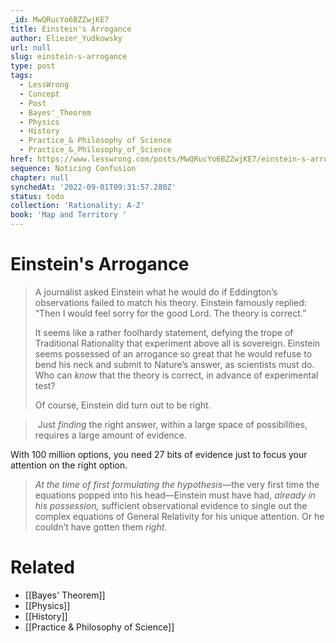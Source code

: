 ```yaml
---
_id: MwQRucYo6BZZwjKE7
title: Einstein's Arrogance
author: Eliezer_Yudkowsky
url: null
slug: einstein-s-arrogance
type: post
tags:
  - LessWrong
  - Concept
  - Post
  - Bayes'_Theorem
  - Physics
  - History
  - Practice_& Philosophy of Science
  - Practice_&_Philosophy_of_Science
href: https://www.lesswrong.com/posts/MwQRucYo6BZZwjKE7/einstein-s-arrogance
sequence: Noticing Confusion
chapter: null
synchedAt: '2022-09-01T09:31:57.280Z'
status: todo
collection: 'Rationality: A-Z'
book: 'Map and Territory '
---
```


# Einstein's Arrogance
> A journalist asked Einstein what he would do if Eddington’s observations failed to match his theory. Einstein famously replied: “Then I would feel sorry for the good Lord. The theory is correct.”
>
> It seems like a rather foolhardy statement, defying the trope of Traditional Rationality that experiment above all is sovereign. Einstein seems possessed of an arrogance so great that he would refuse to bend his neck and submit to Nature’s answer, as scientists must do. Who can _know_ that the theory is correct, in advance of experimental test?
>
> Of course, Einstein did turn out to be right.

> Just _finding_ the right answer, within a large space of possibilities, requires a large amount of evidence.

With 100 million options, you need 27 bits of evidence just to focus your attention on the right option.

> _At the time of first formulating the hypothesis_—the very first time the equations popped into his head—Einstein must have had, _already in his possession,_ sufficient observational evidence to single out the complex equations of General Relativity for his unique attention. Or he couldn’t have gotten them _right._

# Related

- [[Bayes' Theorem]]
- [[Physics]]
- [[History]]
- [[Practice & Philosophy of Science]]